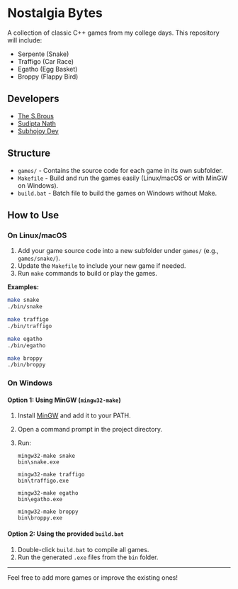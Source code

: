 # Nostalgia Bytes


A collection of classic C++ games from my college days. This repository will include:

- Serpente (Snake)
- Traffigo (Car Race)
- Egatho (Egg Basket)
- Broppy (Flappy Bird)

## Developers

- [The S.Brous](https://github.com/sbrous-org)  
- [Sudipta Nath](https://github.com/xudipta)  
- [Subhojoy Dey](https://github.com/Dsubho-dev)

## Structure

- `games/` - Contains the source code for each game in its own subfolder.
- `Makefile` - Build and run the games easily (Linux/macOS or with MinGW on Windows).
- `build.bat` - Batch file to build the games on Windows without Make.

## How to Use

### On Linux/macOS


1. Add your game source code into a new subfolder under `games/` (e.g., `games/snake/`).
2. Update the `Makefile` to include your new game if needed.
3. Run `make` commands to build or play the games.

**Examples:**
```bash
make snake
./bin/snake

make traffigo
./bin/traffigo

make egatho
./bin/egatho

make broppy
./bin/broppy
```

### On Windows

#### Option 1: Using MinGW (`mingw32-make`)
1. Install [MinGW](http://www.mingw.org/) and add it to your PATH.
2. Open a command prompt in the project directory.
3. Run:

   ```
   mingw32-make snake
   bin\snake.exe

   mingw32-make traffigo
   bin\traffigo.exe

   mingw32-make egatho
   bin\egatho.exe

   mingw32-make broppy
   bin\broppy.exe
   ```

#### Option 2: Using the provided `build.bat`
1. Double-click `build.bat` to compile all games.
2. Run the generated `.exe` files from the `bin` folder.

---

Feel free to add more games or improve the existing ones!
